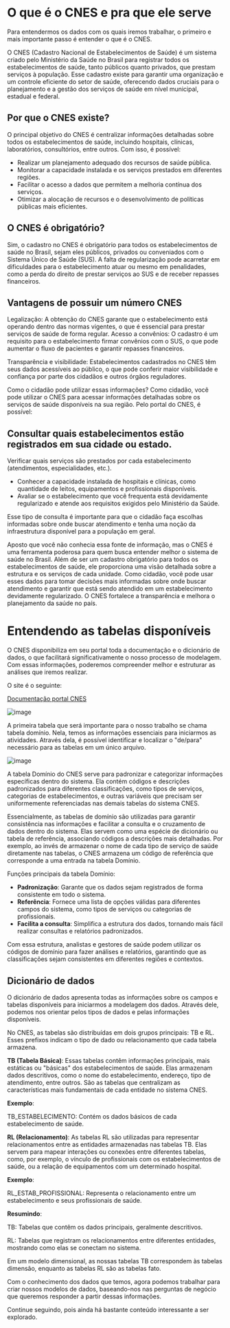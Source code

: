 # O que é o CNES e pra que ele serve

Para entendermos os dados com os quais iremos trabalhar, o primeiro e mais importante passo é entender o que é o CNES.

O CNES (Cadastro Nacional de Estabelecimentos de Saúde) é um sistema criado pelo Ministério da Saúde no Brasil para registrar todos os estabelecimentos de saúde, tanto públicos quanto privados, que prestam serviços à população. Esse cadastro existe para garantir uma organização e um controle eficiente do setor de saúde, oferecendo dados cruciais para o planejamento e a gestão dos serviços de saúde em nível municipal, estadual e federal.

## Por que o CNES existe?
O principal objetivo do CNES é centralizar informações detalhadas sobre todos os estabelecimentos de saúde, incluindo hospitais, clínicas, laboratórios, consultórios, entre outros. Com isso, é possível:

- Realizar um planejamento adequado dos recursos de saúde pública.
- Monitorar a capacidade instalada e os serviços prestados em diferentes regiões.
- Facilitar o acesso a dados que permitem a melhoria contínua dos serviços.
- Otimizar a alocação de recursos e o desenvolvimento de políticas públicas mais eficientes.

## O CNES é obrigatório?

Sim, o cadastro no CNES é obrigatório para todos os estabelecimentos de saúde no Brasil, sejam eles públicos, privados ou conveniados com o Sistema Único de Saúde (SUS). A falta de regularização pode acarretar em dificuldades para o estabelecimento atuar ou mesmo em penalidades, como a perda do direito de prestar serviços ao SUS e de receber repasses financeiros.

## Vantagens de possuir um número CNES

Legalização: A obtenção do CNES garante que o estabelecimento está operando dentro das normas vigentes, o que é essencial para prestar serviços de saúde de forma regular.
Acesso a convênios: O cadastro é um requisito para o estabelecimento firmar convênios com o SUS, o que pode aumentar o fluxo de pacientes e garantir repasses financeiros.

Transparência e visibilidade: Estabelecimentos cadastrados no CNES têm seus dados acessíveis ao público, o que pode conferir maior visibilidade e confiança por parte dos cidadãos e outros órgãos reguladores.

Como o cidadão pode utilizar essas informações?
Como cidadão, você pode utilizar o CNES para acessar informações detalhadas sobre os serviços de saúde disponíveis na sua região. Pelo portal do CNES, é possível:

## Consultar quais estabelecimentos estão registrados em sua cidade ou estado.

Verificar quais serviços são prestados por cada estabelecimento (atendimentos, especialidades, etc.).

- Conhecer a capacidade instalada de hospitais e clínicas, como quantidade de leitos, equipamentos e profissionais disponíveis.
- Avaliar se o estabelecimento que você frequenta está devidamente regularizado e atende aos requisitos exigidos pelo Ministério da Saúde.

Esse tipo de consulta é importante para que o cidadão faça escolhas informadas sobre onde buscar atendimento e tenha uma noção da infraestrutura disponível para a população em geral.


Aposto que você não conhecia essa fonte de informação, mas o CNES é uma ferramenta poderosa para quem busca entender melhor o sistema de saúde no Brasil. Além de ser um cadastro obrigatório para todos os estabelecimentos de saúde, ele proporciona uma visão detalhada sobre a estrutura e os serviços de cada unidade. Como cidadão, você pode usar esses dados para tomar decisões mais informadas sobre onde buscar atendimento e garantir que está sendo atendido em um estabelecimento devidamente regularizado. O CNES fortalece a transparência e melhora o planejamento da saúde no país.

# Entendendo as tabelas disponíveis

O CNES disponibiliza em seu portal toda a documentação e o dicionário de dados, o que facilitará significativamente o nosso processo de modelagem. Com essas informações, poderemos compreender melhor e estruturar as análises que iremos realizar.

O site é o seguinte:

[Documentação portal CNES](https://cnes.datasus.gov.br/pages/downloads/documentacao.jsp)

![image](https://github.com/user-attachments/assets/b0054b4c-4658-44a8-b990-b3eb54f93eaf)


A primeira tabela que será importante para o nosso trabalho se chama tabela domínio. Nela, temos as informações essenciais para iniciarmos as atividades. Através dela, é possível identificar e localizar o "de/para" necessário para as tabelas em um único arquivo.

![image](https://github.com/user-attachments/assets/add2d79c-5030-4c7b-b2c0-9d1be9ae0c79)


A tabela Domínio do CNES serve para padronizar e categorizar informações específicas dentro do sistema. Ela contém códigos e descrições padronizados para diferentes classificações, como tipos de serviços, categorias de estabelecimentos, e outras variáveis que precisam ser uniformemente referenciadas nas demais tabelas do sistema CNES.

Essencialmente, as tabelas de domínio são utilizadas para garantir consistência nas informações e facilitar a consulta e o cruzamento de dados dentro do sistema. Elas servem como uma espécie de dicionário ou tabela de referência, associando códigos a descrições mais detalhadas. Por exemplo, ao invés de armazenar o nome de cada tipo de serviço de saúde diretamente nas tabelas, o CNES armazena um código de referência que corresponde a uma entrada na tabela Domínio.

Funções principais da tabela Domínio:
- **Padronização**: Garante que os dados sejam registrados de forma consistente em todo o sistema.
- **Referência**: Fornece uma lista de opções válidas para diferentes campos do sistema, como tipos de serviços ou categorias de profissionais.
- **Facilita a consulta**: Simplifica a estrutura dos dados, tornando mais fácil realizar consultas e relatórios padronizados.

Com essa estrutura, analistas e gestores de saúde podem utilizar os códigos de domínio para fazer análises e relatórios, garantindo que as classificações sejam consistentes em diferentes regiões e contextos.

## Dicionário de dados 

O dicionário de dados apresenta todas as informações sobre os campos e tabelas disponíveis para iniciarmos a modelagem dos dados. Através dele, podemos nos orientar pelos tipos de dados e pelas informações disponíveis.

No CNES, as tabelas são distribuídas em dois grupos principais: TB e RL. Esses prefixos indicam o tipo de dado ou relacionamento que cada tabela armazena.

**TB (Tabela Básica)**: Essas tabelas contêm informações principais, mais estáticas ou "básicas" dos estabelecimentos de saúde. Elas armazenam dados descritivos, como o nome do estabelecimento, endereço, tipo de atendimento, entre outros. São as tabelas que centralizam as características mais fundamentais de cada entidade no sistema CNES.

**Exemplo**:

TB_ESTABELECIMENTO: Contém os dados básicos de cada estabelecimento de saúde.

**RL (Relacionamento)**: As tabelas RL são utilizadas para representar relacionamentos entre as entidades armazenadas nas tabelas TB. Elas servem para mapear interações ou conexões entre diferentes tabelas, como, por exemplo, o vínculo de profissionais com os estabelecimentos de saúde, ou a relação de equipamentos com um determinado hospital.

**Exemplo**:

RL_ESTAB_PROFISSIONAL: Representa o relacionamento entre um estabelecimento e seus profissionais de saúde.

**Resumindo**:

TB: Tabelas que contêm os dados principais, geralmente descritivos.

RL: Tabelas que registram os relacionamentos entre diferentes entidades, mostrando como elas se conectam no sistema.

Em um modelo dimensional, as nossas tabelas TB correspondem às tabelas dimensão, enquanto as tabelas RL são as tabelas fato.

Com o conhecimento dos dados que temos, agora podemos trabalhar para criar nossos modelos de dados, baseando-nos nas perguntas de negócio que queremos responder a partir dessas informações.

Continue seguindo, pois ainda há bastante conteúdo interessante a ser explorado.

